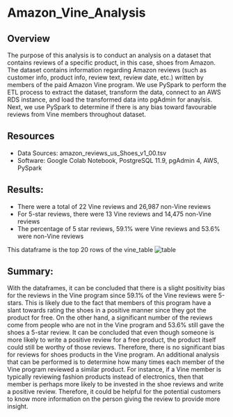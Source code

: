 # Amazon_Vine_Analysis

## Overview 
The purpose of this analysis is to conduct an analysis on a dataset that contains reviews of a specific product, in this case, shoes from Amazon. The dataset contains information regarding Amazon reviews (such as customer info, product info, review text, review date, etc.) written by members of the paid Amazon Vine program. We use PySpark to perform the ETL process to extract the dataset, transform the data, connect to an AWS RDS instance, and load the transformed data into pgAdmin for anaylsis. Next, we use PySpark to determine if there is any bias toward favourable reviews from Vine members throughout dataset.

## Resources
- Data Sources: amazon_reviews_us_Shoes_v1_00.tsv
- Software: Google Colab Notebook, PostgreSQL 11.9, pgAdmin 4, AWS, PySpark

## Results:
- There were a total of 22 Vine reviews and 26,987 non-Vine reviews
- For 5-star reviews, there were 13 Vine reviews and 14,475 non-Vine reviews
- The percentage of 5 star reviews, 59.1% were Vine reviews and 53.6% were non-Vine reviews

This dataframe is the top 20 rows of the vine_table
![table](https://user-images.githubusercontent.com/33900637/158006051-268e2845-00b0-4ac1-89a2-9a21a1ab7d3e.png)

## Summary: 
With the dataframes, it can be concluded that there is a slight positivity bias for the reviews in the Vine program since 59.1% of the Vine reviews were 5-stars. This is likely due to the fact that members of this program have a slant towards rating the shoes in a positive manner since they got the product for free. On the other hand, a significant number of the reviews come from people who are not in the Vine program and 53.6% still gave the shoes a 5-star review. It can be concluded that even though someone is more likely to write a positive review for a free product, the product itself could still be worthy of those reviews. Therefore, there is no significant bias for reviews for shoes products in the Vine program. An additional analysis that can be performed is to determine how many times each member of the Vine program reviewed a similar product. For instance, if a Vine member is typically reviewing fashion products instead of electronics, then that member is perhaps more likely to be invested in the shoe reviews and write a positive review. Therefore, it could be helpful for the potential customers to know more information on the person giving the review to provide more insight.
